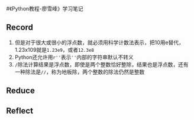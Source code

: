 #《Python教程-廖雪峰》学习笔记

## Record

1. 但是对于很大或很小的浮点数，就必须用科学计数法表示，把10用e替代，1.23x109就是`1.23e9`，或者`12.3e8`
2. Python还允许用`r''`表示`''`内部的字符串默认不转义
3. `/`除法计算结果是浮点数，即使是两个整数恰好整除，结果也是浮点数，还有一种除法是`//`，称为地板除，两个整数的除法仍然是整数

## Reduce

## Reflect